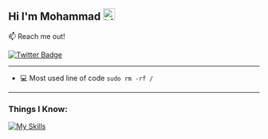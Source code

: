 ## Hi I'm Mohammad <img src="https://user-images.githubusercontent.com/1303154/88677602-1635ba80-d120-11ea-84d8-d263ba5fc3c0.gif" width="24px" alt="hi">

:mailbox: Reach me out!

[![Twitter Badge](https://img.shields.io/badge/-MoTheAhmadi-1ca0f1?style=flat&labelColor=1ca0f1&logo=twitter&logoColor=white)](https://twitter.com/MoTheAhmadi)
___
- :computer: Most used line of code `sudo rm -rf /`
___
### Things I Know:
[![My Skills](https://skillicons.dev/icons?i=py,vscode)](https://skillicons.dev)
